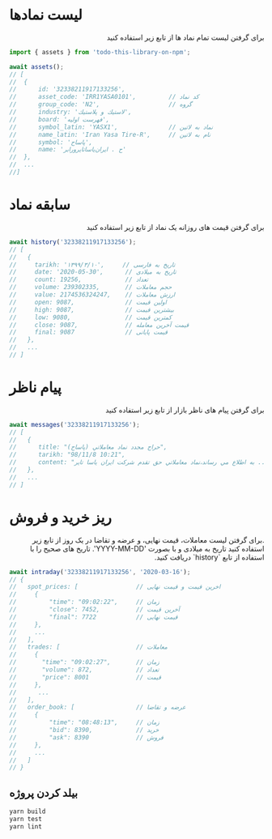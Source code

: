 # لیست نمادها

<p dir="rtl">
برای گرفتن لیست تمام نماد ها از تابع زیر استفاده کنید
</p>

```js
import { assets } from 'todo-this-library-on-npm';

await assets();
// [
//  {
//      id: '32338211917133256',
//      asset_code: 'IRR1YASA0101',         // کد نماد
//      group_code: 'N2',                   // گروه
//      industry: 'لاستيك و پلاستيك',
//      board: 'فهرست اوليه',
//      symbol_latin: 'YASX1',              // نماد به لاتین
//      name_latin: 'Iran Yasa Tire-R',     // نام به لاتین
//      symbol: 'پاساح',
//      name: 'ح . ايران‌ياساتايرورابر'
//  },
//  ...
//]
```

# سابقه نماد

<p dir="rtl">
برای گرفتن قیمت های روزانه یک نماد از تابع زیر استفاده کنید
</p>

```js
await history('32338211917133256');
// [
//   {
//     tarikh: '۱۳۹۹/۳/۱۰',     // تاریخ به فارسی
//     date: '2020-05-30',      // تاریخ به میلادی
//     count: 19256,            // تعداد
//     volume: 239302335,       // حجم معاملات
//     value: 2174536324247,    // ارزش معاملات
//     open: 9087,              // اولین قیمت
//     high: 9087,              // بیشترین قیمت
//     low: 9080,               // کمترین قیمت
//     close: 9087,             // قیمت آخرین معامله
//     final: 9087              // قیمت پایانی
//   },
//   ...
// ]
```

# پیام ناظر

<p dir="rtl">
برای گرفتن پیام های ناظر بازار از تابع زیر استفاده کنید
</p>

```js
await messages('32338211917133256');
// [
//   {
//      title: "حراج مجدد نماد معاملاتي (پاساح)",
//      tarikh: "98/11/8 10:21",
//      content: "به اطلاع مي رساند،نماد معاملاتي حق تقدم شركت ايران ياسا تاير ..."
//   },
//   ...
// ]
```

# ریز خرید و فروش

<p dir="rtl">
.برای گرفتن لیست معاملات، قیمت نهایی، و عرضه و تقاضا در یک روز از تابع زیر استفاده کنید
تاریخ به میلادی و با بصورت 'YYYY-MM-DD'.
تاریخ های صحیح را با استفاده از تابع `history` دریافت کنید.
</p>

```js
await intraday('32338211917133256', '2020-03-16');
// {
//   spot_prices: [                // اخرین قیمت و قیمت نهایی
//     {
//         "time": "09:02:22",     // زمان
//         "close": 7452,          // آخرین قیمت
//         "final": 7722           // قیمت نهایی
//     },
//     ...
//   ],
//   trades: [                     // معاملات
//     {
//       "time": "09:02:27",       // زمان
//       "volume": 872,            // تعداد
//       "price": 8001             // قیمت
//     },
//      ...
//   ],
//   order_book: [                 // عرضه و تقاضا
//     {
//         "time": "08:48:13",     // زمان
//         "bid": 8390,            // خرید
//         "ask": 8390             // فروش
//     },
//     ...
//   ]
// }

```

## بیلد کردن پروژه

```bash
yarn build
yarn test
yarn lint
```